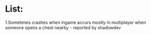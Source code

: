 <h1>List:</h1>
<p>
  1.Sometimes crashes when ingame accurs mostly in multiplayer when someone opens a chest nearby - reported by shadowdev
</p>
